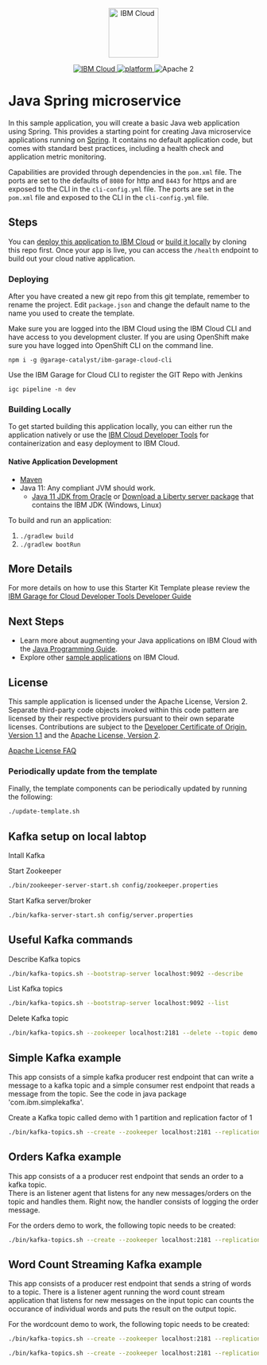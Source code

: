 <p align="center">
    <a href="https://cloud.ibm.com">
        <img src="https://landscape.cncf.io/logos/ibm-cloud-kcsp.svg" height="100" alt="IBM Cloud">
    </a>
</p>

<p align="center">
    <a href="https://cloud.ibm.com">
    <img src="https://img.shields.io/badge/IBM%20Cloud-powered-blue.svg" alt="IBM Cloud">
    </a>
    <a href="https://www.ibm.com/developerworks/learn/java/">
    <img src="https://img.shields.io/badge/platform-java-lightgrey.svg?style=flat" alt="platform">
    </a>
    <img src="https://img.shields.io/badge/license-Apache2-blue.svg?style=flat" alt="Apache 2">
</p>


# Java Spring microservice

In this sample application, you will create a basic Java web application using Spring. This provides a starting point for creating Java microservice applications running on [Spring](https://spring.io/). It contains no default application code, but comes with standard best practices, including a health check and application metric monitoring.

Capabilities are provided through dependencies in the `pom.xml` file. The ports are set to the defaults of `8080` for http and `8443` for https and are exposed to the CLI in the `cli-config.yml` file. The ports are set in the `pom.xml` file and exposed to the CLI in the `cli-config.yml` file.

## Steps

You can [deploy this application to IBM Cloud](https://cloud.ibm.com/developer/appservice/create-app?starterKit=1298bc4e-4764-390b-a9eb-e4dcf3cc03ad) or [build it locally](#building-locally) by cloning this repo first. Once your app is live, you can access the `/health` endpoint to build out your cloud native application.

### Deploying 

After you have created a new git repo from this git template, remember to rename the project.
Edit `package.json` and change the default name to the name you used to create the template.

Make sure you are logged into the IBM Cloud using the IBM Cloud CLI and have access 
to you development cluster. If you are using OpenShift make sure you have logged into OpenShift CLI on the command line.

```$bash
npm i -g @garage-catalyst/ibm-garage-cloud-cli
```

Use the IBM Garage for Cloud CLI to register the GIT Repo with Jenkins 
```$bash
igc pipeline -n dev
```

### Building Locally

To get started building this application locally, you can either run the application natively or use the [IBM Cloud Developer Tools](https://cloud.ibm.com/docs/cli?topic=cloud-cli-getting-started) for containerization and easy deployment to IBM Cloud.

#### Native Application Development

* [Maven](https://maven.apache.org/install.html)
* Java 11: Any compliant JVM should work.
  * [Java 11 JDK from Oracle](http://www.oracle.com/technetwork/java/javase/downloads/index.html)
    or [Download a Liberty server package](https://developer.ibm.com/assets/wasdev/#filter/assetTypeFilters=PRODUCT)
    that contains the IBM JDK (Windows, Linux)
    
To build and run an application:
1. `./gradlew build`
2. `./gradlew bootRun`


## More Details

For more details on how to use this Starter Kit Template please review the [IBM Garage for Cloud Developer Tools Developer Guide](https://ibm-garage-cloud.github.io/ibm-garage-developer-guide/)

## Next Steps
* Learn more about augmenting your Java applications on IBM Cloud with the [Java Programming Guide](https://cloud.ibm.com/docs/java?topic=java-getting-started).
* Explore other [sample applications](https://cloud.ibm.com/developer/appservice/starter-kits) on IBM Cloud.

## License

This sample application is licensed under the Apache License, Version 2. Separate third-party code objects invoked within this code pattern are licensed by their respective providers pursuant to their own separate licenses. Contributions are subject to the [Developer Certificate of Origin, Version 1.1](https://developercertificate.org/) and the [Apache License, Version 2](https://www.apache.org/licenses/LICENSE-2.0.txt).

[Apache License FAQ](https://www.apache.org/foundation/license-faq.html#WhatDoesItMEAN)

### Periodically update from the template

Finally, the template components can be periodically updated by running the following:

```bash
./update-template.sh
```

## Kafka setup on local labtop

Intall Kafka

Start Zookeeper

```bash
./bin/zookeeper-server-start.sh config/zookeeper.properties
```

Start Kafka server/broker
```bash
./bin/kafka-server-start.sh config/server.properties
```

## Useful Kafka commands

Describe Kafka topics
```bash
./bin/kafka-topics.sh --bootstrap-server localhost:9092 --describe
```

List Kafka topics
```bash
./bin/kafka-topics.sh --bootstrap-server localhost:9092 --list
```

Delete Kafka topic
```bash
./bin/kafka-topics.sh --zookeeper localhost:2181 --delete --topic demo
```

## Simple Kafka example 
This app consists of a simple kafka producer rest endpoint that can write a message to a kafka topic and a simple consumer rest endpoint that reads a message from the topic.
See the code in java package 'com.ibm.simplekafka'.

Create a Kafka topic called demo with 1 partition and replication factor of 1
```bash
./bin/kafka-topics.sh --create --zookeeper localhost:2181 --replication-factor 1 --partitions 1 --topic demo
```

## Orders Kafka example 
This app consists of a a producer rest endpoint that sends an order to a kafka topic.  
There is an listener agent that listens for any new messages/orders on the topic and handles them.
Right now, the handler consists of logging the order message.

For the orders demo to work, the following topic needs to be created:
```bash
./bin/kafka-topics.sh --create --zookeeper localhost:2181 --replication-factor 1 --partitions 1 --topic orders
```


## Word Count Streaming Kafka example 

This app consists of a producer rest endpoint that sends a string of words to a topic.
There is a listener agent running the word count stream application that listens for new messages on the input topic
can counts the occurance of individual words and puts the result on the output topic.

For the wordcount demo to work, the following topic needs to be created:
```bash
./bin/kafka-topics.sh --create --zookeeper localhost:2181 --replication-factor 1 --partitions 1 --topic streams-wordcount-plaintext-input
```

```bash
./bin/kafka-topics.sh --create --zookeeper localhost:2181 --replication-factor 1 --partitions 1 --topic streams-wordcount-output
```

